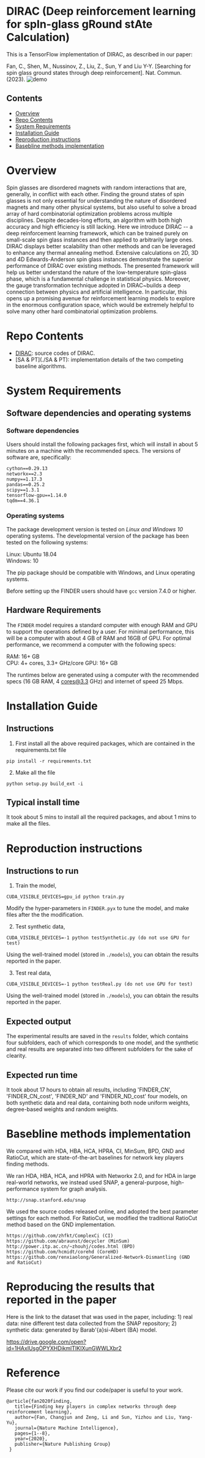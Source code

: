 # DIRAC (Deep reinforcement learning for spIn-glass gRound stAte Calculation)

This is a TensorFlow implementation of DIRAC, as described in our paper:

Fan, C., Shen, M., Nussinov, Z., Liu, Z., Sun, Y and Liu Y-Y. [Searching for spin glass ground states through deep reinforcement]. Nat. Commun. (2023). ![demo](https://github.com/FFrankyy/DIRAC/blob/main/Paper/Featured_Image_NC.png)

## Contents

- [Overview](#overview)
- [Repo Contents](#repo-contents)
- [System Requirements](#system-requirements)
- [Installation Guide](#installation-guide)
- [Reproduction instructions](#reproduction-instructions)
- [Basebline methods implementation](#basebline-methods-implementation)

# Overview

Spin glasses are disordered magnets with random interactions that are, generally, in conflict with each other. Finding the ground states of spin glasses is not only essential for understanding the nature of disordered magnets and many other physical systems, but also useful to solve a broad array of hard combinatorial optimization problems across multiple disciplines. Despite decades-long efforts, an algorithm with both high accuracy and high efficiency is still lacking. Here we introduce DIRAC -- a deep reinforcement learning framework, which can be trained purely on small-scale spin glass instances and then applied to arbitrarily large ones. DIRAC displays better scalability than other methods and can be leveraged to enhance any thermal annealing method. Extensive calculations on 2D, 3D and 4D Edwards-Anderson spin glass instances demonstrate the superior performance of DIRAC over existing methods. The presented framework will help us better understand the nature of the low-temperature spin-glass phase, which is a fundamental challenge in statistical physics. Moreover, the gauge transformation technique adopted in DIRAC~builds a deep connection between physics and artificial intelligence. In particular, this opens up a promising avenue for reinforcement learning models to explore in the enormous configuration space, which would be extremely helpful to solve many other hard combinatorial optimization problems.

# Repo Contents

- [DIRAC](./DIRAC): source codes of DIRAC.
- [SA & PT](./SA & PT): implementation details of the two competing baseline algorithms.


# System Requirements

## Software dependencies and operating systems

### Software dependencies

Users should install the following packages first, which will install in about 5 minutes on a machine with the recommended specs. The versions of software are, specifically:
```
cython==0.29.13 
networkx==2.3 
numpy==1.17.3 
pandas==0.25.2 
scipy==1.3.1 
tensorflow-gpu==1.14.0 
tqdm==4.36.1
```

### Operating systems
The package development version is tested on *Linux and Windows 10* operating systems. The developmental version of the package has been tested on the following systems:

Linux: Ubuntu 18.04  
Windows: 10

The pip package should be compatible with Windows, and Linux operating systems.

Before setting up the FINDER users should have `gcc` version 7.4.0 or higher.

## Hardware Requirements
The `FINDER` model requires a standard computer with enough RAM and GPU to support the operations defined by a user. For minimal performance, this will be a computer with about 4 GB of RAM and 16GB of GPU. For optimal performance, we recommend a computer with the following specs:

RAM: 16+ GB  
CPU: 4+ cores, 3.3+ GHz/core
GPU: 16+ GB

The runtimes below are generated using a computer with the recommended specs (16 GB RAM, 4 cores@3.3 GHz) and internet of speed 25 Mbps.


# Installation Guide

## Instructions
1. First install all the above required packages, which are contained in the requirements.txt file
```
pip install -r requirements.txt
```
2. Make all the file
```
python setup.py build_ext -i
```

## Typical install time
It took about 5 mins to install all the required packages, and about 1 mins to make all the files.

# Reproduction instructions

## Instructions to run
1. Train the model, 
```
CUDA_VISIBLE_DEVICES=gpu_id python train.py
```
Modify the hyper-parameters in `FINDER.pyx` to tune the model, and make files after the the modification.

2. Test synthetic data,
```
CUDA_VISIBLE_DEVICES=-1 python testSynthetic.py (do not use GPU for test)
```
Using the well-trained model (stored in `./models`), you can obtain the results reported in the paper.

3. Test real data,
```
CUDA_VISIBLE_DEVICES=-1 python testReal.py (do not use GPU for test)
```
Using the well-trained model (stored in `./models`), you can obtain the results reported in the paper.


## Expected output
The experimental results are saved in the `results` folder, which contains four subfolders, each of which corresponds to one model, and the synthetic and real results are separated into two different subfolders for the sake of clearity.

## Expected run time
It took about 17 hours to obtain all results, including 'FINDER_CN', 'FINDER_CN_cost', 'FINDER_ND' and 'FINDER_ND_cost' four models, on both synthetic data and real data, containing both node uniform weights, degree-based weights and random weights.


# Basebline methods implementation
We compared with HDA, HBA, HCA, HPRA, CI, MinSum, BPD, GND and RatioCut, which are state-of-the-art baselines for network key players finding methods.

We ran HDA, HBA, HCA, and HPRA with Networkx 2.0, and for HDA in large real-world networks, we instead used SNAP, a general-purpose, high-performance system for graph analysis. 
```
http://snap.stanford.edu/snap 
```

We used the source codes released online, and adopted the best parameter settings for each method. For RatioCut, we modified the traditional RatioCut method based on the GND implementation.
```
https://github.com/zhfkt/ComplexCi (CI)
https://github.com/abraunst/decycler (MinSum)
http://power.itp.ac.cn/~zhouhj/codes.html (BPD)
https://github.com/hcmidt/corehd (CoreHD)
https://github.com/renxiaolong/Generalized-Network-Dismantling (GND and RatioCut)
```

# Reproducing the results that reported in the paper

Here is the link to the dataset that was used in the paper, including: 1) real data: nine different test data collected from the SNAP repository; 2) synthetic data: generated by Barab\'{a}si-Albert (BA) model.

https://drive.google.com/open?id=1HAxIUsgOPYXHDikmlTIKIXunGWWLXbr2

# Reference

Please cite our work if you find our code/paper is useful to your work. 

    @article{fan2020finding,
       title={Finding key players in complex networks through deep reinforcement learning},
       author={Fan, Changjun and Zeng, Li and Sun, Yizhou and Liu, Yang-Yu},
       journal={Nature Machine Intelligence},
       pages={1--8},
       year={2020},
       publisher={Nature Publishing Group}
     }
